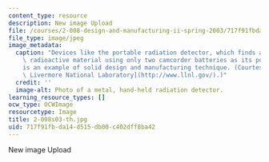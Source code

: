 ```yaml
---
content_type: resource
description: New image Upload
file: /courses/2-008-design-and-manufacturing-ii-spring-2003/717f91fbda14d515db00c402dff8ba42_2-008s03-th.jpg
file_type: image/jpeg
image_metadata:
  caption: "Devices like the portable radiation detector, which finds and identifies\
    \ radioactive material using only two camcorder batteries as its power source,\_\
    is an example of solid design and manufacturing technique. (Courtesy of [Lawrence\
    \ Livermore National Laboratory](http://www.llnl.gov/).)"
  credit: ''
  image-alt: Photo of a metal, hand-held radiation detector.
learning_resource_types: []
ocw_type: OCWImage
resourcetype: Image
title: 2-008s03-th.jpg
uid: 717f91fb-da14-d515-db00-c402dff8ba42
---
```

New image Upload

